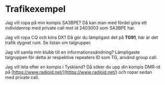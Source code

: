 # Trafikexempel

Jag vill ropa på min kompis SA3BPE? Då kan man med fördel göra ett individanrop med private call mot id 2403003 som SA3BPE har.

Jag vill ropa CQ och köra DX? Då gör du lämpligast det på **TG91**, här är det trafik dygnet runt. Se listan om talgrupper.

Jag vill samla min klubb till en informationssändning? Lämpligaste talgruppen för detta är respektive repeaters ID som TG, använd group call.

Jag vill leta efter en kompis i Tyskland? Då söker du upp din kompis DMR-id på [https://www.radioid.net/](https://www.radioid.net/) och ropar sedan med private call.
